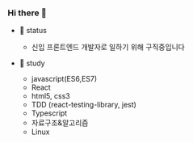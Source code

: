 ### Hi there 👋
- 🔭 status
  - 신입 프론트엔드 개발자로 일하기 위해 구직중입니다
  
- 🌱 study 
  - javascript(ES6,ES7)
  - React
  - html5, css3 
  - TDD (react-testing-library, jest)
  - Typescript
  - 자료구조&알고리즘
  - Linux


<!--
**lee-chun-91/lee-chun-91** is a ✨ _special_ ✨ repository because its `README.md` (this file) appears on your GitHub profile.

Here are some ideas to get you started:

- 🔭 I’m currently working on ... 구직중입니다
- 🌱 I’m currently learning ... javascript, react, 자료구조&알고리즘을 공부하고 있습니다. 

- 👯 I’m looking to collaborate on ...
- 🤔 I’m looking for help with ...
- 💬 Ask me about ...
- 📫 How to reach me: ...
- 😄 Pronouns: ...
- ⚡ Fun fact: ...
-->
